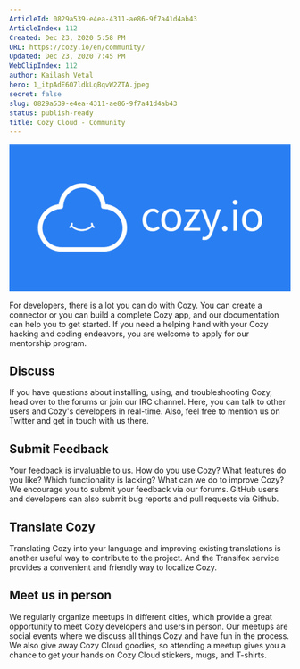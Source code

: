 ```yaml
---
ArticleId: 0829a539-e4ea-4311-ae86-9f7a41d4ab43
ArticleIndex: 112
Created: Dec 23, 2020 5:58 PM
URL: https://cozy.io/en/community/
Updated: Dec 23, 2020 7:45 PM
WebClipIndex: 112
author: Kailash Vetal
hero: 1_itpAdE6O7ldkLqBqvW2ZTA.jpeg
secret: false
slug: 0829a539-e4ea-4311-ae86-9f7a41d4ab43
status: publish-ready
title: Cozy Cloud - Community
---
```

![logo-cozy-cloud.jpg](112%202172e816c6144fa8a36c75b5f1ae793b/logo-cozy-cloud.jpg)

For developers, there is a lot you can do with Cozy. You can create a connector or you can build a complete Cozy app, and our documentation can help you to get started. If you need a helping hand with your Cozy hacking and coding endeavors, you are welcome to apply for our mentorship program.

## Discuss

If you have questions about installing, using, and troubleshooting Cozy, head over to the forums or join our IRC channel. Here, you can talk to other users and Cozy's developers in real-time. Also, feel free to mention us on Twitter and get in touch with us there.

## Submit Feedback

Your feedback is invaluable to us. How do you use Cozy? What features do you like? Which functionality is lacking? What can we do to improve Cozy? We encourage you to submit your feedback via our forums. GitHub users and developers can also submit bug reports and pull requests via Github.

## Translate Cozy

Translating Cozy into your language and improving existing translations is another useful way to contribute to the project. And the Transifex service provides a convenient and friendly way to localize Cozy.

## Meet us in person

We regularly organize meetups in different cities, which provide a great opportunity to meet Cozy developers and users in person. Our meetups are social events where we discuss all things Cozy and have fun in the process. We also give away Cozy Cloud goodies, so attending a meetup gives you a chance to get your hands on Cozy Cloud stickers, mugs, and T-shirts.

